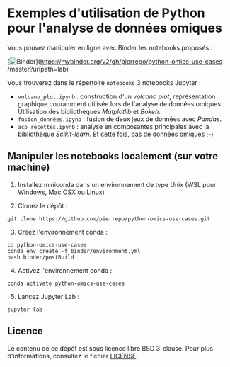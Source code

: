 # Exemples d'utilisation de Python pour l'analyse de données omiques

Vous pouvez manipuler en ligne avec Binder les notebooks proposés :

[![Binder](https://mybinder.org/badge.svg)](https://mybinder.org/v2/gh/pierrepo/python-omics-use-cases /master?urlpath=lab)


Vous trouverez dans le répertoire `notebooks` 3 notebooks Jupyter :

- `volcano_plot.ipynb` : construction d'un *volcano plot*, représentation graphique couramment utilisée lors de l'analyse de données omiques. Utilisation des bibliothèques *Matplotlib* et *Bokeh*.
- `fusion_données.ipynb` : fusion de deux jeux de données avec *Pandas*.
- `acp_recettes.ipynb` : analyse en composantes principales avec la bibliothèque *Scikit-learn*. Et cette fois, pas de données omiques ;-)


## Manipuler les notebooks localement (sur votre machine)

1. Installez miniconda dans un environnement de type Unix (WSL pour Windows, Mac OSX ou Linux)

2. Clonez le dépôt :
```
git clone https://github.com/pierrepo/python-omics-use-cases.git
```

3. Créez l'environnement conda :
```
cd python-omics-use-cases
conda env create -f binder/environment.yml
bash binder/postBuild
```

4. Activez l'environnement conda :
```
conda activate python-omics-use-cases
```

5. Lancez Jupyter Lab :
```
jupyter lab
```


## Licence

Le contenu de ce dépôt est sous licence libre BSD 3-clause. Pour plus d'informations, consultez le fichier [LICENSE](LICENSE.txt).